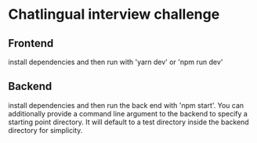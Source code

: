 # Chatlingual interview challenge

## Frontend
install dependencies and then run with 'yarn dev' or 'npm run dev'

## Backend
install dependencies and then run the back end with 'npm start'. 
You can additionally provide a command line
argument to the backend to specify a starting point directory. It will default
to a test directory inside the backend directory for simplicity.